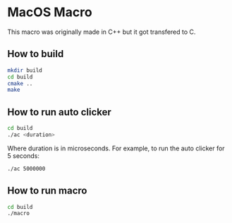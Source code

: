 # MacOS Macro

This macro was originally made in C++ but it got transfered to C.

## How to build
```sh
mkdir build
cd build
cmake ..
make
```

## How to run auto clicker
```sh
cd build
./ac <duration>
```

Where duration is in microseconds. For example, to run the auto clicker for 5 seconds:
```sh
./ac 5000000
```

## How to run macro
```sh
cd build
./macro
```

